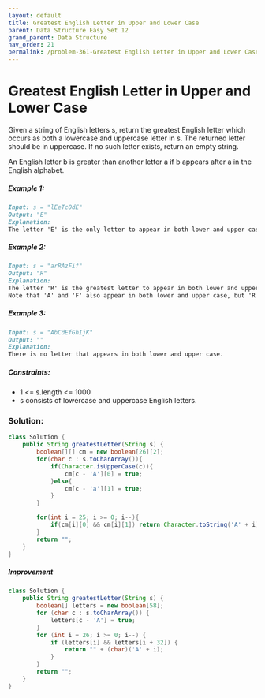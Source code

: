 ```yaml
---
layout: default
title: Greatest English Letter in Upper and Lower Case
parent: Data Structure Easy Set 12
grand_parent: Data Structure
nav_order: 21
permalink: /problem-361-Greatest English Letter in Upper and Lower Case/
---
```

# Greatest English Letter in Upper and Lower Case
Given a string of English letters s, return the greatest English letter which occurs as both a lowercase and uppercase letter in s. The returned letter should be in uppercase. If no such letter exists, return an empty string.

An English letter b is greater than another letter a if b appears after a in the English alphabet.

##### Example 1:
```markdown
Input: s = "lEeTcOdE"
Output: "E"
Explanation:
The letter 'E' is the only letter to appear in both lower and upper case.
```
##### Example 2:
```markdown
Input: s = "arRAzFif"
Output: "R"
Explanation:
The letter 'R' is the greatest letter to appear in both lower and upper case.
Note that 'A' and 'F' also appear in both lower and upper case, but 'R' is greater than 'F' or 'A'.
```
##### Example 3:
```markdown
Input: s = "AbCdEfGhIjK"
Output: ""
Explanation:
There is no letter that appears in both lower and upper case.
```
##### Constraints:
* 1 <= s.length <= 1000
* s consists of lowercase and uppercase English letters.

### Solution:
```java
class Solution {
    public String greatestLetter(String s) {
        boolean[][] cm = new boolean[26][2];
        for(char c : s.toCharArray()){
            if(Character.isUpperCase(c)){
                cm[c - 'A'][0] = true;
            }else{
                cm[c - 'a'][1] = true;
            }
        }

        for(int i = 25; i >= 0; i--){
            if(cm[i][0] && cm[i][1]) return Character.toString('A' + i);
        }
        return "";
    }
}
```
##### Improvement
```java
class Solution {
    public String greatestLetter(String s) {
        boolean[] letters = new boolean[58];
        for (char c : s.toCharArray()) {
            letters[c - 'A'] = true;
        }
        for (int i = 26; i >= 0; i--) {
            if (letters[i] && letters[i + 32]) {
                return "" + (char)('A' + i);
            }
        }
        return "";
    }
}
```